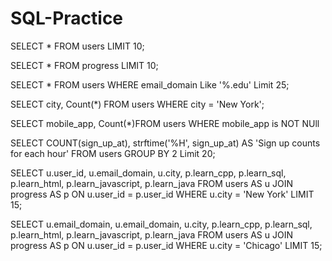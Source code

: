 # SQL-Practice

SELECT *
FROM users
LIMIT 10;
 

SELECT *
FROM progress
LIMIT 10;
 

SELECT * 
FROM users 
WHERE email_domain Like '%.edu'
Limit 25;
 

SELECT city, Count(*) FROM users
WHERE city = 'New York';
 

SELECT mobile_app, Count(*)FROM users
WHERE mobile_app is NOT NUll
 

SELECT COUNT(sign_up_at),
  strftime('%H', sign_up_at) AS 'Sign up counts for each hour'
FROM users
GROUP BY  2
Limit 20;
 

SELECT u.user_id,
  u.email_domain,
  u.city,
  p.learn_cpp,
  p.learn_sql,
  p.learn_html,
  p.learn_javascript,
  p.learn_java
FROM users AS u
JOIN progress AS p 
  ON u.user_id = p.user_id
  WHERE u.city = 'New York' 
LIMIT 15;
 

SELECT u.email_domain,
  u.email_domain,
  u.city,
  p.learn_cpp,
  p.learn_sql,
  p.learn_html,
  p.learn_javascript,
  p.learn_java
FROM users AS u
JOIN progress AS p 
  ON u.user_id = p.user_id
  WHERE  u.city = 'Chicago'
LIMIT 15;
 

